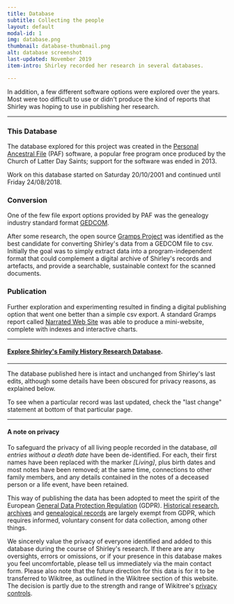 ```yaml
---
title: Database
subtitle: Collecting the people
layout: default
modal-id: 1
img: database.png
thumbnail: database-thumbnail.png
alt: database screenshot
last-updated: November 2019
item-intro: Shirley recorded her research in several databases.

---
```


In addition, a few different software options were explored over the years. Most were too difficult to use or didn't produce the kind of reports that Shirley was hoping to use in publishing her research.

---

### This Database

The database explored for this project was created in the [Personal Ancestral File](https://en.wikipedia.org/wiki/Personal_Ancestral_File) (PAF) software, a popular free program once produced by the Church of Latter Day Saints; support for the software was ended in 2013.

Work on this database started on Saturday 20/10/2001 and continued until Friday 24/08/2018.

### Conversion

One of the few file export options provided by PAF was the genealogy industry standard format [GEDCOM](https://en.wikipedia.org/wiki/GEDCOM).

After some research, the open source [Gramps Project](https://gramps-project.org/blog/) was identified as the best candidate for converting Shirley's data from a GEDCOM file to csv. Initially the goal was to simply extract data into a program-independent format that could complement a digital archive of Shirley's records and artefacts, and provide a searchable, sustainable context for the scanned documents.

### Publication

Further exploration and experimenting resulted in finding a digital publishing option that went one better than a simple csv export. A standard Gramps report called [Narrated Web Site](https://www.gramps-project.org/wiki/index.php/Gramps_5.1_Wiki_Manual_-_Reports_-_part_7#Narrated_Web_Site) was able to produce a mini-website, complete with indexes and interactive charts.

***
#### [Explore Shirley's Family History Research Database](database/index.html).
***

The database published here is intact and unchanged from Shirley's last edits, although some details have been obscured for privacy reasons, as explained below.

To see when a particular record was last updated, check the "last change" statement at bottom of that particular page.

***
#### A note on privacy

To safeguard the privacy of all living people recorded in the database, *all entries without a death date* have been de-identified. For each, their first names have been replaced with the marker *[Living]*, plus birth dates and most notes have been removed; at the same time, connections to other family members, and any details contained in the notes of a deceased person or a life event, have been retained. 

This way of publishing the data has been adopted to meet the spirit of the European [General Data Protection Regulation](https://gdpr.eu/what-is-gdpr/) (GDPR). [Historical research](https://gdpr.eu/article-89-processing-for-archiving-purposes-scientific-or-historical-research-purposes-or-statistical-purposes/), [archives](https://gdpr.eu/Recital-158-Processing-for-archiving-purposes/) and [genealogical records](https://gdpr.eu/Recital-160-Processing-for-historical-research-purposes/) are largely exempt from GDPR, which requires informed, voluntary consent for data collection, among other things.

We sincerely value the privacy of everyone identified and added to this database during the course of Shirley's research. If there are any oversights, errors or omissions, or if your presence in this database makes you feel uncomfortable, please tell us immediately via the main contact form. Please also note that the future direction for this data is for it to be transferred to Wikitree, as outlined in the Wikitree section of this website. The decision is partly due to the strength and range of Wikitree's [privacy controls](https://www.wikitree.com/wiki/Help:Privacy).
